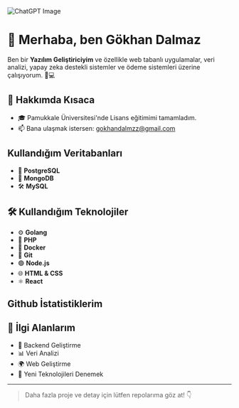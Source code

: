 

<img src="https://github.com/user-attachments/assets/f3837130-c4ac-4abd-8b88-e413cd9cee78" alt="ChatGPT Image" width="%100" height="%50"/>


# 👋 Merhaba, ben Gökhan Dalmaz

Ben bir **Yazılım Geliştiriciyim** ve özellikle web tabanlı uygulamalar, veri analizi, yapay zeka destekli sistemler ve ödeme sistemleri üzerine çalışıyorum. 🧠💻

## 🚀 Hakkımda Kısaca

- 🎓 Pamukkale Üniversitesi'nde Lisans eğitimimi tamamladım.
- 📫 Bana ulaşmak istersen: [gokhandalmzz@gmail.com](mailto:gokhandalmzz@gmail.com)

## Kullandığım Veritabanları
- 🐘 **PostgreSQL** 
- 🍃 **MongoDB** 
- 🛠️ **MySQL**

## 🛠️ Kullandığım Teknolojiler

- ⚙️ **Golang** 
- 🐘 **PHP** 
- 🐳 **Docker** 
- 🧪 **Git** 
- 🟢 **Node.js** 
- 🌐 **HTML & CSS** 
- ⚛️ **React** 



## Github İstatistiklerim




## 💬 İlgi Alanlarım

- 🧠 Backend Geliştirme
- 📊 Veri Analizi
- 🌍 Web Geliştirme
- 🧪 Yeni Teknolojileri Denemek

---

> Daha fazla proje ve detay için lütfen repolarıma göz at! 👇
